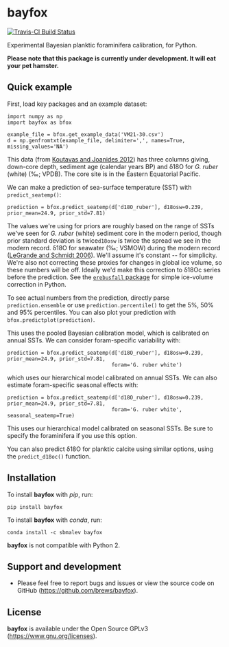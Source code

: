 # bayfox

[![Travis-CI Build Status](https://travis-ci.org/brews/bayfox.svg?branch=master)](https://travis-ci.org/brews/bayfox)

Experimental Bayesian planktic foraminifera calibration, for Python.

**Please note that this package is currently under development. It will eat your pet hamster.**

## Quick example

First, load key packages and an example dataset:

    import numpy as np
    import bayfox as bfox

    example_file = bfox.get_example_data('VM21-30.csv')
    d = np.genfromtxt(example_file, delimiter=',', names=True, missing_values='NA')

This data (from [Koutavas and Joanides 2012](https://doi.org/10.1029/2012PA002378))
has three columns giving, down-core depth, sediment age (calendar years BP) and δ18O for *G. ruber* (white) (‰; VPDB). 
The core site is in the Eastern Equatorial Pacific.

We can make a prediction of sea-surface temperature (SST) with `predict_seatemp()`:

    prediction = bfox.predict_seatemp(d['d18O_ruber'], d18osw=0.239, prior_mean=24.9, prior_std=7.81)

The values we're using for priors are roughly based on the range of SSTs we've seen for *G. ruber* (white) sediment 
core in the modern period, though prior standard deviation is twice`d18osw` is twice the spread we see in the modern 
record. δ18O for seawater (‰; VSMOW) during the modern record 
([LeGrande and Schmidt 2006](https://doi.org/10.1029/2006GL026011)). We'll assume it's constant -- for simplicity. 
We're also not correcting these proxies for changes in global ice volume, so these numbers will be off. Ideally we'd make 
this correction to δ18Oc series before the prediction. See the 
[`erebusfall` package](https://github.com/brews/erebusfall) for simple ice-volume correction in Python.

To see actual numbers from the prediction, directly parse `prediction.ensemble` or use `prediction.percentile()` to get 
the 5%, 50% and 95% percentiles. You can also plot your prediction with `bfox.predictplot(prediction)`.

This uses the pooled Bayesian calibration model, which is calibrated on annual SSTs. We can consider foram-specific 
variability with:

    prediction = bfox.predict_seatemp(d['d18O_ruber'], d18osw=0.239, prior_mean=24.9, prior_std=7.81, 
                                      foram='G. ruber white')

which uses our hierarchical model calibrated on annual SSTs. We can also estimate foram-specific seasonal effects with:

    prediction = bfox.predict_seatemp(d['d18O_ruber'], d18osw=0.239, prior_mean=24.9, prior_std=7.81, 
                                      foram='G. ruber white', seasonal_seatemp=True)

This uses our hierarchical model calibrated on seasonal SSTs. Be sure to specify the foraminifera if you use this option.

You can also predict δ18O for planktic calcite using similar options, using the `predict_d18oc()` function.

## Installation

To install **bayfox** with *pip*, run:

    pip install bayfox


To install **bayfox** with *conda*, run:

    conda install -c sbmalev bayfox

**bayfox** is not compatible with Python 2.

## Support and development

- Please feel free to report bugs and issues or view the source code on GitHub (https://github.com/brews/bayfox).


## License

**bayfox** is available under the Open Source GPLv3 (https://www.gnu.org/licenses).
